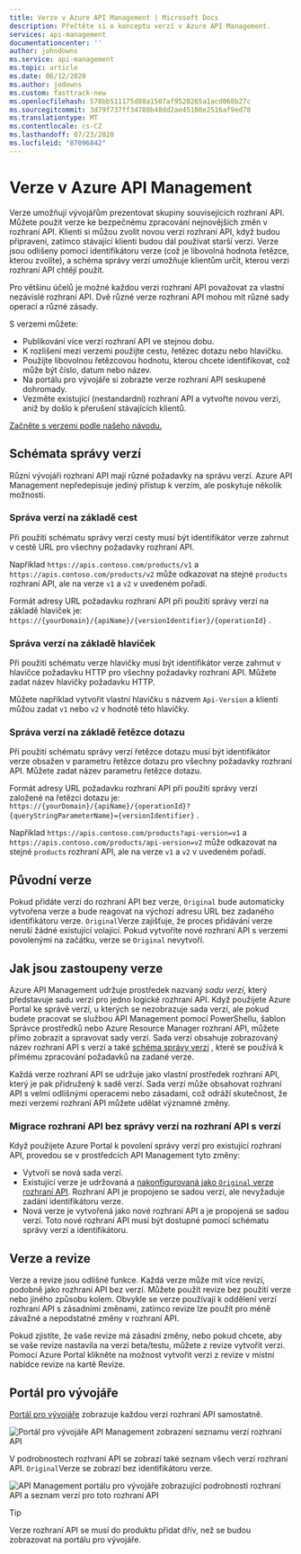 ```yaml
---
title: Verze v Azure API Management | Microsoft Docs
description: Přečtěte si o konceptu verzí v Azure API Management.
services: api-management
documentationcenter: ''
author: johndowns
ms.service: api-management
ms.topic: article
ms.date: 06/12/2020
ms.author: jodowns
ms.custom: fasttrack-new
ms.openlocfilehash: 578bb511175d88a1507af9520265a1acd068b27c
ms.sourcegitcommit: 3d79f737ff34708b48dd2ae45100e2516af9ed78
ms.translationtype: MT
ms.contentlocale: cs-CZ
ms.lasthandoff: 07/23/2020
ms.locfileid: "87096842"
---
```

# <a name="versions-in-azure-api-management"></a>Verze v Azure API Management

Verze umožňují vývojářům prezentovat skupiny souvisejících rozhraní API. Můžete použít verze ke bezpečnému zpracování nejnovějších změn v rozhraní API. Klienti si můžou zvolit novou verzi rozhraní API, když budou připraveni, zatímco stávající klienti budou dál používat starší verzi. Verze jsou odlišeny pomocí identifikátoru verze (což je libovolná hodnota řetězce, kterou zvolíte), a schéma správy verzí umožňuje klientům určit, kterou verzi rozhraní API chtějí použít.

Pro většinu účelů je možné každou verzi rozhraní API považovat za vlastní nezávislé rozhraní API. Dvě různé verze rozhraní API mohou mít různé sady operací a různé zásady.

S verzemi můžete:

- Publikování více verzí rozhraní API ve stejnou dobu.
- K rozlišení mezi verzemi použijte cestu, řetězec dotazu nebo hlavičku.
- Použijte libovolnou řetězcovou hodnotu, kterou chcete identifikovat, což může být číslo, datum nebo název.
- Na portálu pro vývojáře si zobrazte verze rozhraní API seskupené dohromady.
- Vezměte existující (nestandardní) rozhraní API a vytvořte novou verzi, aniž by došlo k přerušení stávajících klientů.

[Začněte s verzemi podle našeho návodu.](./api-management-get-started-publish-versions.md)

## <a name="versioning-schemes"></a>Schémata správy verzí

Různí vývojáři rozhraní API mají různé požadavky na správu verzí. Azure API Management nepředepisuje jediný přístup k verzím, ale poskytuje několik možností.

### <a name="path-based-versioning"></a>Správa verzí na základě cest

Při použití schématu správy verzí cesty musí být identifikátor verze zahrnut v cestě URL pro všechny požadavky rozhraní API.

Například `https://apis.contoso.com/products/v1` a `https://apis.contoso.com/products/v2` může odkazovat na stejné `products` rozhraní API, ale na verze `v1` a `v2` v uvedeném pořadí.

Formát adresy URL požadavku rozhraní API při použití správy verzí na základě hlaviček je: `https://{yourDomain}/{apiName}/{versionIdentifier}/{operationId}` .

### <a name="header-based-versioning"></a>Správa verzí na základě hlaviček

Při použití schématu verze hlavičky musí být identifikátor verze zahrnut v hlavičce požadavku HTTP pro všechny požadavky rozhraní API. Můžete zadat název hlavičky požadavku HTTP.

Můžete například vytvořit vlastní hlavičku s názvem `Api-Version` a klienti můžou zadat `v1` nebo `v2` v hodnotě této hlavičky.

### <a name="query-string-based-versioning"></a>Správa verzí na základě řetězce dotazu

Při použití schématu správy verzí řetězce dotazu musí být identifikátor verze obsažen v parametru řetězce dotazu pro všechny požadavky rozhraní API. Můžete zadat název parametru řetězce dotazu.

Formát adresy URL požadavku rozhraní API při použití správy verzí založené na řetězci dotazu je: `https://{yourDomain}/{apiName}/{operationId}?{queryStringParameterName}={versionIdentifier}` .

Například `https://apis.contoso.com/products?api-version=v1` a `https://apis.contoso.com/products/api-version=v2` může odkazovat na stejné `products` rozhraní API, ale na verze `v1` a `v2` v uvedeném pořadí.

## <a name="original-versions"></a>Původní verze

Pokud přidáte verzi do rozhraní API bez verze, `Original` bude automaticky vytvořena verze a bude reagovat na výchozí adresu URL bez zadaného identifikátoru verze. `Original`Verze zajišťuje, že proces přidávání verze neruší žádné existující volající. Pokud vytvoříte nové rozhraní API s verzemi povolenými na začátku, verze se `Original` nevytvoří.

## <a name="how-versions-are-represented"></a>Jak jsou zastoupeny verze

Azure API Management udržuje prostředek nazvaný *sadu verzí*, který představuje sadu verzí pro jedno logické rozhraní API. Když použijete Azure Portal ke správě verzí, u kterých se nezobrazuje sada verzí, ale pokud budete pracovat se službou API Management pomocí PowerShellu, šablon Správce prostředků nebo Azure Resource Manager rozhraní API, můžete přímo zobrazit a spravovat sady verzí. Sada verzí obsahuje zobrazovaný název rozhraní API s verzí a také [schéma správy verzí](#versioning-schemes) , které se používá k přímému zpracování požadavků na zadané verze.

Každá verze rozhraní API se udržuje jako vlastní prostředek rozhraní API, který je pak přidružený k sadě verzí. Sada verzí může obsahovat rozhraní API s velmi odlišnými operacemi nebo zásadami, což odráží skutečnost, že mezi verzemi rozhraní API můžete udělat významné změny.

### <a name="migrating-a-non-versioned-api-to-a-versioned-api"></a>Migrace rozhraní API bez správy verzí na rozhraní API s verzí

Když použijete Azure Portal k povolení správy verzí pro existující rozhraní API, provedou se v prostředcích API Management tyto změny:

 * Vytvoří se nová sada verzí.
 * Existující verze je udržovaná a [nakonfigurovaná jako `Original` verze rozhraní API](#original-versions). Rozhraní API je propojeno se sadou verzí, ale nevyžaduje zadání identifikátoru verze.
 * Nová verze je vytvořená jako nové rozhraní API a je propojená se sadou verzí. Toto nové rozhraní API musí být dostupné pomocí schématu správy verzí a identifikátoru.

## <a name="versions-and-revisions"></a>Verze a revize

Verze a revize jsou odlišné funkce. Každá verze může mít více revizí, podobně jako rozhraní API bez verzí. Můžete použít revize bez použití verze nebo jiného způsobu kolem. Obvykle se verze používají k oddělení verzí rozhraní API s zásadními změnami, zatímco revize lze použít pro méně závažné a nepodstatné změny v rozhraní API.

Pokud zjistíte, že vaše revize má zásadní změny, nebo pokud chcete, aby se vaše revize nastavila na verzi beta/testu, můžete z revize vytvořit verzi. Pomocí Azure Portal klikněte na možnost vytvořit verzi z revize v místní nabídce revize na kartě Revize.

## <a name="developer-portal"></a>Portál pro vývojáře

[Portál pro vývojáře](./api-management-howto-developer-portal.md) zobrazuje každou verzi rozhraní API samostatně.

![Portál pro vývojáře API Management zobrazení seznamu verzí rozhraní API](media/api-management-versions/portal-list.png)

V podrobnostech rozhraní API se zobrazí také seznam všech verzí rozhraní API. `Original`Verze se zobrazí bez identifikátoru verze.

![API Management portálu pro vývojáře zobrazující podrobnosti rozhraní API a seznam verzí pro toto rozhraní API](media/api-management-versions/portal-details.png)

> [!TIP]
> Verze rozhraní API se musí do produktu přidat dřív, než se budou zobrazovat na portálu pro vývojáře.
